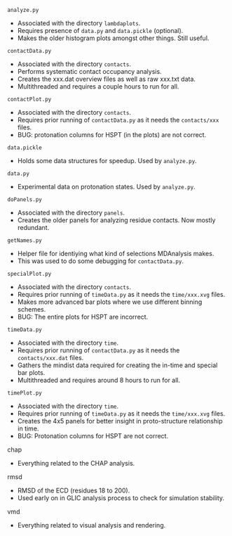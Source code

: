 `analyze.py`
* Associated with the directory `lambdaplots`.
* Requires presence of `data.py` and `data.pickle` (optional).
* Makes the older histogram plots amongst other things. Still useful.

`contactData.py`
* Associated with the directory `contacts`.
* Performs systematic contact occupancy analysis.
* Creates the xxx.dat overview files as well as raw xxx.txt data.
* Multithreaded and requires a couple hours to run for all.

`contactPlot.py`
* Associated with the directory `contacts`.
* Requires prior running of `contactData.py` as it needs the `contacts/xxx` files.
* BUG: protonation columns for HSPT (in the plots) are not correct.

`data.pickle`
* Holds some data structures for speedup. Used by `analyze.py`.

`data.py`
* Experimental data on protonation states. Used by `analyze.py`.

`doPanels.py`
* Associated with the directory `panels`.
* Creates the older panels for analyzing residue contacts. Now mostly redundant.

`getNames.py`
* Helper file for identiying what kind of selections MDAnalysis makes.
* This was used to do some debugging for `contactData.py`.

`specialPlot.py`
* Associated with the directory `contacts`.
* Requires prior running of `timeData.py` as it needs the `time/xxx.xvg` files.
* Makes more advanced bar plots where we use different binning schemes.
* BUG: The entire plots for HSPT are incorrect.

`timeData.py`
* Associated with the directory `time`.
* Requires prior running of `contactData.py` as it needs the `contacts/xxx.dat`  files.
* Gathers the mindist data required for creating the in-time and special bar plots.
* Multithreaded and requires around 8 hours to run for all.

`timePlot.py`
* Associated with the directory `time`.
* Requires prior running of `timeData.py` as it needs the `time/xxx.xvg` files.
* Creates the 4x5 panels for better insight in proto-structure relationship in time.
* BUG: Protonation columns for HSPT are not correct.

chap
* Everything related to the CHAP analysis.

rmsd
* RMSD of the ECD (residues 18 to 200).
* Used early on in GLIC analysis process to check for simulation stability.

vmd
* Everything related to visual analysis and rendering.

